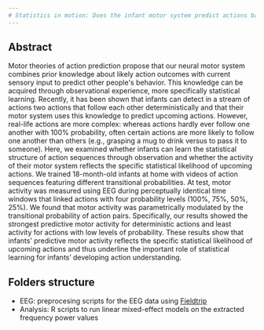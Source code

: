 ```yaml
---
# Statistics in motion: Does the infant motor system predict actions based on their transitional probability?
---  
```

## Abstract
Motor theories of action prediction propose that our neural motor system combines prior knowledge about likely action outcomes with current sensory input to predict other people's behavior. This knowledge can be acquired through observational experience, more specifically statistical learning. Recently, it has been shown that infants can detect in a stream of actions two actions that follow each other deterministically and that their motor system uses this knowledge to predict upcoming actions. However, real-life actions are more complex: whereas actions hardly ever follow one another with 100% probability, often certain actions are more likely to follow one another than others (e.g., grasping a mug to drink versus to pass it to someone). Here, we examined whether infants can learn the statistical structure of action sequences through observation and whether the activity of their motor system reflects the specific statistical likelihood of upcoming actions. We trained 18-month-old infants at home with videos of action sequences featuring different transitional probabilities. At test, motor activity was measured using EEG during perceptually identical time windows that linked actions with four probability levels (100%, 75%, 50%, 25%). We found that motor activity was parametrically modulated by the transitional probability of action pairs. Specifically, our results showed the strongest predictive motor activity for deterministic actions and least activity for actions with low levels of probability. These results show that infants’ predictive motor activity reflects the specific statistical likelihood of upcoming actions and thus underline the important role of statistical learning for infants’ developing action understanding.

## Folders structure
- EEG: preprocesing scripts for the EEG data using [Fieldtrip](https://www.fieldtriptoolbox.org/)
- Analysis: R scripts to run linear mixed-effect models on the extracted frequency power values
